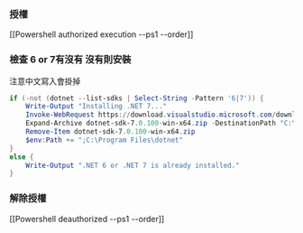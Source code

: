 ### 授權
[[Powershell authorized execution --ps1 --order]]

### 檢查 6 or 7有沒有 沒有則安裝
注意中文寫入會掛掉

```POWERSHELL
if (-not (dotnet --list-sdks | Select-String -Pattern '6|7')) {
    Write-Output "Installing .NET 7..."
    Invoke-WebRequest https://download.visualstudio.microsoft.com/download/pr/1c88a95f-16cc-47d1-854a-019f7e48b4d4/9eaad4a4e7cb1c2a1a8b3d3e59c7a60a/dotnet-sdk-7.0.100-win-x64.zip -OutFile dotnet-sdk-7.0.100-win-x64.zip
    Expand-Archive dotnet-sdk-7.0.100-win-x64.zip -DestinationPath "C:\Program Files\dotnet"
    Remove-Item dotnet-sdk-7.0.100-win-x64.zip
    $env:Path += ";C:\Program Files\dotnet"
}
else {
    Write-Output ".NET 6 or .NET 7 is already installed."
}
```
### 解除授權
[[Powershell deauthorized --ps1 --order]]
